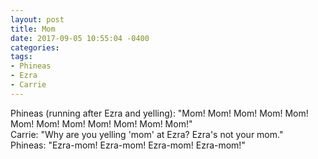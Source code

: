 ```yaml
---
layout: post
title: Mom
date: 2017-09-05 10:55:04 -0400
categories:
tags:
- Phineas
- Ezra
- Carrie
---
```


Phineas (running after Ezra and yelling): "Mom! Mom! Mom! Mom! Mom! Mom! Mom! Mom! Mom! Mom! Mom! Mom!"<br/>
Carrie: "Why are you yelling 'mom' at Ezra? Ezra's not your mom."<br/>
Phineas: "Ezra-mom! Ezra-mom! Ezra-mom! Ezra-mom!"
